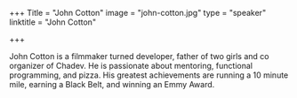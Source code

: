 +++
Title = "John Cotton"
image = "john-cotton.jpg"
type = "speaker"
linktitle = "John Cotton"

+++

John Cotton is a filmmaker turned developer, father of two girls and co organizer of Chadev. He is passionate about mentoring, functional programming, and pizza. His greatest achievements are running a 10 minute mile, earning a Black Belt, and winning an Emmy Award.